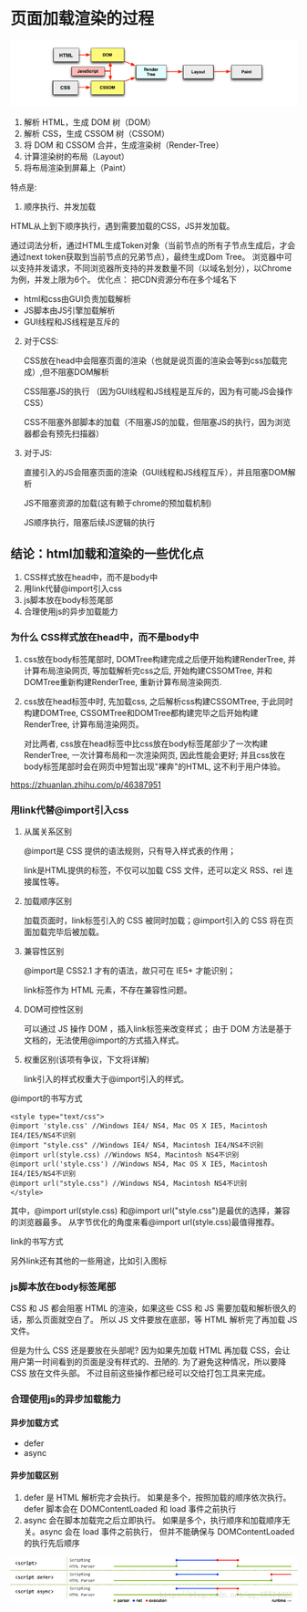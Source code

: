 # 页面加载渲染的过程
![html 页面加载渲染的过程](./Images/HTML-render.png)

1.  解析 HTML，生成 DOM 树（DOM）
2.  解析 CSS，生成 CSSOM 树（CSSOM）
3.  将 DOM 和 CSSOM 合并，生成渲染树（Render-Tree）
4.  计算渲染树的布局（Layout）
5.  将布局渲染到屏幕上（Paint）

特点是:
1. 顺序执行、并发加载

HTML从上到下顺序执行，遇到需要加载的CSS，JS并发加载。

通过词法分析，通过HTML生成Token对象（当前节点的所有子节点生成后，才会通过next token获取到当前节点的兄弟节点），最终生成Dom Tree。
浏览器中可以支持并发请求，不同浏览器所支持的并发数量不同（以域名划分），以Chrome为例，并发上限为6个。
优化点： 把CDN资源分布在多个域名下

- html和css由GUI负责加载解析
- JS脚本由JS引擎加载解析
- GUI线程和JS线程是互斥的

2. 对于CSS:
    
    CSS放在head中会阻塞页面的渲染（也就是说页面的渲染会等到css加载完成）,但不阻塞DOM解析
    
    CSS阻塞JS的执行 （因为GUI线程和JS线程是互斥的，因为有可能JS会操作CSS）
    
    CSS不阻塞外部脚本的加载（不阻塞JS的加载，但阻塞JS的执行，因为浏览器都会有预先扫描器）
3. 对于JS:

    直接引入的JS会阻塞页面的渲染（GUI线程和JS线程互斥），并且阻塞DOM解析
    
    JS不阻塞资源的加载(这有赖于chrome的预加载机制)
    
    JS顺序执行，阻塞后续JS逻辑的执行


## 结论：html加载和渲染的一些优化点

1. CSS样式放在head中，而不是body中
2. 用link代替@import引入css
3. js脚本放在body标签尾部
4. 合理使用js的异步加载能力


### 为什么 CSS样式放在head中，而不是body中

1. css放在body标签尾部时, DOMTree构建完成之后便开始构建RenderTree, 并计算布局渲染网页, 
等加载解析完css之后, 开始构建CSSOMTree, 并和DOMTree重新构建RenderTree, 重新计算布局渲染网页.

2. css放在head标签中时, 先加载css, 之后解析css构建CSSOMTree, 
于此同时构建DOMTree, CSSOMTree和DOMTree都构建完毕之后开始构建RenderTree, 计算布局渲染网页。

    对比两者, css放在head标签中比css放在body标签尾部少了一次构建RenderTree, 一次计算布局和一次渲染网页, 因此性能会更好;
     并且css放在body标签尾部时会在网页中短暂出现"裸奔"的HTML, 这不利于用户体验。

https://zhuanlan.zhihu.com/p/46387951

### 用link代替@import引入css

1. 从属关系区别

    @import是 CSS 提供的语法规则，只有导入样式表的作用；

    link是HTML提供的标签，不仅可以加载 CSS 文件，还可以定义 RSS、rel 连接属性等。

2. 加载顺序区别

    加载页面时，link标签引入的 CSS 被同时加载；@import引入的 CSS 将在页面加载完毕后被加载。

3. 兼容性区别

    @import是 CSS2.1 才有的语法，故只可在 IE5+ 才能识别；

    link标签作为 HTML 元素，不存在兼容性问题。

4. DOM可控性区别

    可以通过 JS 操作 DOM ，插入link标签来改变样式；
    由于 DOM 方法是基于文档的，无法使用@import的方式插入样式。

5. 权重区别(该项有争议，下文将详解)

    link引入的样式权重大于@import引入的样式。

 
@import的书写方式

```
<style type="text/css">
@import 'style.css' //Windows IE4/ NS4, Mac OS X IE5, Macintosh IE4/IE5/NS4不识别
@import "style.css" //Windows IE4/ NS4, Macintosh IE4/NS4不识别
@import url(style.css) //Windows NS4, Macintosh NS4不识别
@import url('style.css') //Windows NS4, Mac OS X IE5, Macintosh IE4/IE5/NS4不识别
@import url("style.css") //Windows NS4, Macintosh NS4不识别
</style>
```

其中，@import url(style.css) 和@import url("style.css")是最优的选择，兼容的浏览器最多。
从字节优化的角度来看@import url(style.css)最值得推荐。

 link的书写方式

<link href="style.css" rel="stylesheet" type="text/css">  
另外link还有其他的一些用途，比如引入图标

<link rel="shortcut icon" href="/favicon.ico" type="image/x-icon" />

### js脚本放在body标签尾部
CSS 和 JS 都会阻塞 HTML 的渲染，如果这些 CSS 和 JS 需要加载和解析很久的话，那么页面就空白了。
所以 JS 文件要放在底部，等 HTML 解析完了再加载 JS 文件。

但是为什么 CSS 还是要放在头部呢?
因为如果先加载 HTML 再加载 CSS，会让用户第一时间看到的页面是没有样式的、丑陋的.
为了避免这种情况，所以要降 CSS 放在文件头部。
不过目前这些操作都已经可以交给打包工具来完成。

### 合理使用js的异步加载能力
#### 异步加载方式

*   defer
*   async

#### 异步加载区别

1.  defer 是 HTML 解析完才会执行。
如果是多个，按照加载的顺序依次执行。defer 脚本会在 DOMContentLoaded 和 load 事件之前执行
2.  async 会在脚本加载完之后立即执行。
如果是多个，执行顺序和加载顺序无关。async 会在 load 事件之前执行，
但并不能确保与 DOMContentLoaded 的执行先后顺序

![异步加载脚本](./Images/defer-async.jpg)









